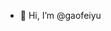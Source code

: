 - 👋 Hi, I’m @gaofeiyu

<!---
gaofeiyu/gaofeiyu is a ✨ special ✨ repository because its `README.md` (this file) appears on your GitHub profile.
You can click the Preview link to take a look at your changes.
--->
